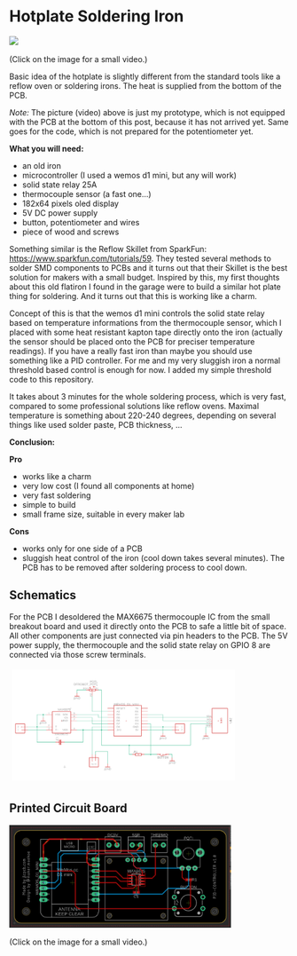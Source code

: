# Hotplate Soldering Iron

<a href="https://www.instagram.com/p/BvreSTkI6Vh/?utm_source=ig_web_copy_link"><img src="docs/setup.png" width="400px"></a>

(Click on the image for a small video.)

Basic idea of the hotplate is slightly different from the standard tools like a reflow oven or soldering irons. The heat is supplied from the bottom of the PCB.

_Note:_ The picture (video) above is just my prototype, which is not equipped with the PCB at the bottom of this post, because it has not arrived yet. Same goes for the code, which is not prepared for the potentiometer yet.

__What you will need:__

- an old iron
- microcontroller (I used a wemos d1 mini, but any will work)
- solid state relay 25A
- thermocouple sensor (a fast one...)
- 182x64 pixels oled display
- 5V DC power supply
- button, potentiometer and wires
- piece of wood and screws

Something similar is the Reflow Skillet from SparkFun: https://www.sparkfun.com/tutorials/59. They tested several methods to solder SMD components to PCBs and it turns out that their Skillet is the best solution for makers with a small budget. Inspired by this, my first thoughts about this old flatiron I found in the garage were to build a similar hot plate thing for soldering. And it turns out that this is working like a charm.

Concept of this is that the wemos d1 mini controls the solid state relay based on temperature informations from the thermocouple sensor, which I placed with some heat resistant kapton tape directly onto the iron (actually the sensor should be placed onto the PCB for preciser temperature readings). If you have a really fast iron than maybe you should use something like a PID controller. For me and my very sluggish iron a normal threshold based control is enough for now. I added my simple threshold code to this repository.

It takes about 3 minutes for the whole soldering process, which is very fast, compared to some professional solutions like reflow ovens. Maximal temperature is something about 220-240 degrees, depending on several things like used solder paste, PCB thickness, ...

__Conclusion:__

__Pro__
- works like a charm
- very low cost (I found all components at home)
- very fast soldering
- simple to build
- small frame size, suitable in every maker lab

__Cons__
- works only for one side of a PCB
- sluggish heat control of the iron (cool down takes several minutes). The PCB has to be removed after soldering process to cool down.


## Schematics

For the PCB I desoldered the MAX6675 thermocouple IC from the small breakout board and used it directly onto the PCB to safe a little bit of space. All other components are just connected via pin headers to the PCB. The 5V power supply, the thermocouple and the solid state relay on GPIO 8 are connected via those screw terminals.

<div>
<img src="docs/schematics.png" height="200px" style="margin:5px">
</div>


## Printed Circuit Board

<a href="https://www.instagram.com/p/BwPhwf6IiTB/?utm_source=ig_web_copy_link"><img src="docs/pcb_eagle.png" width="400px"></a>

(Click on the image for a small video.)
